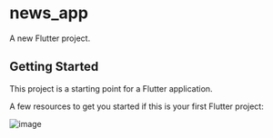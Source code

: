# news_app

A new Flutter project.

## Getting Started

This project is a starting point for a Flutter application.

A few resources to get you started if this is your first Flutter project:

![image](https://github.com/user-attachments/assets/07be3f28-5ed7-4304-b7ed-7d3c3342954d)


